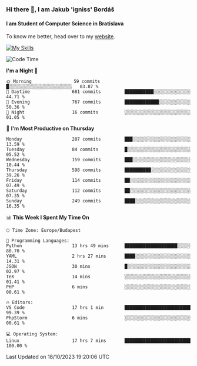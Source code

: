 ### Hi there 👋, I am Jakub 'igniss' Bordáš

#### I am Student of Computer Science in Bratislava
To know me better, head over to my [website](https://bordas.sk).

[![My Skills](https://skillicons.dev/icons?i=js,html,css,figma,svelte,java,kotlin,python,postgresql,typescript,nest,nodejs)](https://bordas.sk)


<!--START_SECTION:waka-->
![Code Time](http://img.shields.io/badge/Code%20Time-1%2C236%20hrs%2010%20mins-blue)

**I'm a Night 🦉** 

```text
🌞 Morning                59 commits          █░░░░░░░░░░░░░░░░░░░░░░░░   03.87 % 
🌆 Daytime                681 commits         ███████████░░░░░░░░░░░░░░   44.71 % 
🌃 Evening                767 commits         █████████████░░░░░░░░░░░░   50.36 % 
🌙 Night                  16 commits          ░░░░░░░░░░░░░░░░░░░░░░░░░   01.05 % 
```
📅 **I'm Most Productive on Thursday** 

```text
Monday                   207 commits         ███░░░░░░░░░░░░░░░░░░░░░░   13.59 % 
Tuesday                  84 commits          █░░░░░░░░░░░░░░░░░░░░░░░░   05.52 % 
Wednesday                159 commits         ███░░░░░░░░░░░░░░░░░░░░░░   10.44 % 
Thursday                 598 commits         ██████████░░░░░░░░░░░░░░░   39.26 % 
Friday                   114 commits         ██░░░░░░░░░░░░░░░░░░░░░░░   07.49 % 
Saturday                 112 commits         ██░░░░░░░░░░░░░░░░░░░░░░░   07.35 % 
Sunday                   249 commits         ████░░░░░░░░░░░░░░░░░░░░░   16.35 % 
```


📊 **This Week I Spent My Time On** 

```text
🕑︎ Time Zone: Europe/Budapest

💬 Programming Languages: 
Python                   13 hrs 49 mins      ████████████████████░░░░░   80.70 % 
YAML                     2 hrs 27 mins       ████░░░░░░░░░░░░░░░░░░░░░   14.31 % 
JSON                     30 mins             █░░░░░░░░░░░░░░░░░░░░░░░░   02.97 % 
TeX                      14 mins             ░░░░░░░░░░░░░░░░░░░░░░░░░   01.41 % 
PHP                      6 mins              ░░░░░░░░░░░░░░░░░░░░░░░░░   00.61 % 

🔥 Editors: 
VS Code                  17 hrs 1 min        █████████████████████████   99.39 % 
PhpStorm                 6 mins              ░░░░░░░░░░░░░░░░░░░░░░░░░   00.61 % 

💻 Operating System: 
Linux                    17 hrs 7 mins       █████████████████████████   100.00 % 
```


 Last Updated on 18/10/2023 19:20:06 UTC
<!--END_SECTION:waka-->
